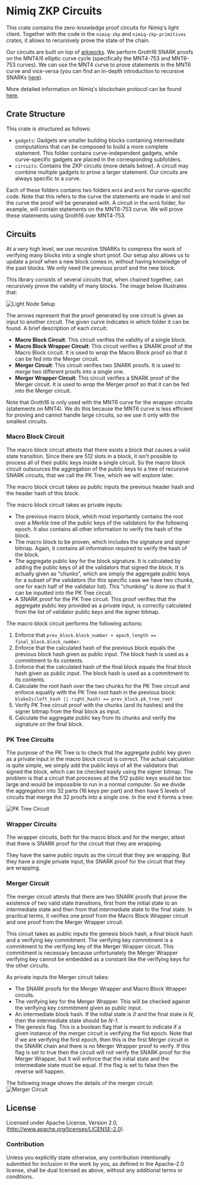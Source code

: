 # Nimiq ZKP Circuits
This crate contains the zero-knowledge proof circuits for Nimiq's light client.
Together with the code in the `nimiq-zkp` and `nimiq-zkp-primitives` crates, it allows to recursively prove the state of the chain.

Our circuits are built on top of [arkworks](https://arkworks.rs).
We perform Groth16 SNARK proofs on the MNT4/6 elliptic curve cycle (specifically the MNT4-753 and MNT6-753 curves).
We can use the MNT4 curve to prove statements in the MNT6 curve and vice-versa (you can find an in-depth introduction to recursive SNARKs [here](https://www.michaelstraka.com/posts/recursivesnarks/)).

More detailed information on Nimiq's blockchain protocol can be found [here](https://arxiv.org/abs/1903.01589).

## Crate Structure
This crate is structured as follows:

- `gadgets`: Gadgets are smaller building blocks containing intermediate computations that can be composed to build a more complete statement. This folder contains curve-independent gadgets, while curve-specific gadgets are placed in the corresponding subfolders.
- `circuits`: Contains the ZKP circuits (more details below). A circuit may combine multiple gadgets to prove a larger statement. Our circuits are always specific to a curve.

Each of these folders contains two folders `mnt4` and `mnt6` for curve-specific code.
Note that this refers to the curve the statements are made in and not the curve the proof will be generated with.
A circuit in the `mnt6` folder, for example, will contain statements on the MNT6-753 curve.
We will prove these statements using Groth16 over MNT4-753.

## Circuits
At a very high level, we use recursive SNARKs to compress the work of verifying many blocks into a single short proof.
Our setup also allows us to update a proof when a new block comes in, without having knowledge of the past blocks.
We only need the previous proof and the new block.

This library consists of several circuits that, when chained together, can recursively prove the validity of many blocks.
The image below illustrates that: 

![Light Node Setup](images/light_node.png)

The arrows represent that the proof generated by one circuit is given as input to another circuit.
The given curve indicates in which folder it can be found.
A brief description of each circuit:

* __Macro Block Circuit__: This circuit verifies the validity of a single block.
* __Macro Block Wrapper Circuit__: This circuit verifies a SNARK proof of the Macro Block circuit. It is used to _wrap_ the Macro Block proof so that it can be fed into the Merger circuit.
* __Merger Circuit__: This circuit verifies two SNARK proofs. It is used to _merge_ two different proofs into a single one.
* __Merger Wrapper Circuit__: This circuit verifies a SNARK proof of the Merger circuit. It is used to _wrap_ the Merger proof so that it can be fed into the Merger circuit.

Note that Groth16 is only used with the MNT6 curve for the wrapper circuits (statements on MNT4).
We do this because the MNT6 curve is less efficient for proving and cannot handle large circuits, so we use it only with the smallest circuits.

### Macro Block Circuit
The macro block circuit attests that there exists a block that causes a valid state transition. Since there are 512 slots in a block, it isn't possible to process all of their public keys inside a single circuit.
So the macro block circuit outsources the aggregation of the public keys to a tree of recursive SNARK circuits, that we call the PK Tree, which we will explore later.

The macro block circuit takes as public inputs the previous header hash and the header hash of this block.

The macro block circuit takes as private inputs:

* The previous macro block, which most importantly contains the root over a Merkle tree of the public keys of the validators for the following epoch. It also contains all other information to verify the hash of the block.
* The macro block to be proven, which includes the signature and signer bitmap. Again, it contains all information required to verify the hash of the block.
* The aggregate public key for the block signature. It is calculated by adding the public keys of all the validators that signed the block. It is actually given as "chunks", which are simply the aggregate public keys for a subset of the  validators (for this specific case we have two chunks, one for each half of the validator list). This "chunking" is done so that it can be inputted into the PK Tree circuit.
* A SNARK proof for the PK Tree circuit. This proof verifies that the aggregate public key provided as a private input, is correctly calculated from the list of validator public keys and the signer bitmap.

The macro block circuit performs the following actions:

1. Enforce that `prev_block.block_number + epoch_length == final_block.block_number`.
2. Enforce that the calculated hash of the previous block equals the previous block hash given as public input. The block hash is used as a commitment to its contents.
3. Enforce that the calculated hash of the final block equals the final block hash given as public input. The block hash is used as a commitment to its contents.
4. Calculate the root hash over the two chunks for the PK Tree circuit and enforce equality with the PK Tree root hash in the previous block: `blake2s(left_hash || right_hash) == prev_block.pk_tree_root`
5. Verify PK Tree circuit proof with the chunks (and its hashes) and the signer bitmap from the final block as input.
6. Calculate the aggregate public key from its chunks and verify the signature on the final block.

### PK Tree Circuits
The purpose of the PK Tree is to check that the aggregate public key given as a private input in the macro block circuit is correct. The actual calculation is quite simple, we simply add the public keys of all the validators that signed the block, which can be checked easily using the signer bitmap. The problem is that a circuit that processes all the 512 public keys would be too large and would be impossible to run in a normal computer. So we divide the aggregation into 32 parts (16 keys per part) and then have 5 levels of circuits that merge the 32 proofs into a single one. In the end it forms a tree:

 ![PK Tree Circuit](images/pk_tree_circuit.png)

### Wrapper Circuits
The wrapper circuits, both for the macro block and for the merger, attest that there is SNARK proof for the circuit that they are wrapping.

They have the same public inputs as the circuit that they are wrapping. But they have a single private input, the SNARK proof for the circuit that they are wrapping.

### Merger Circuit
The merger circuit attests that there are two SNARK proofs that prove the existence of two valid state transitions, first from the initial state to an intermediate state and then from that intermediate state to the final state.
In practical terms, it verifies one proof from the Macro Block Wrapper circuit and one proof from the Merger Wrapper circuit.

This circuit takes as public inputs the genesis block hash, a final block hash and a verifying key commitment.
The verifying key commitment is a commitment to the verifying key of the Merger Wrapper circuit.
This commitment is necessary because unfortunately the Merger Wrapper verifying key cannot be embedded as a constant like the verifying keys for the other circuits.

As private inputs the Merger circuit takes:
* The SNARK proofs for the Merger Wrapper and Macro Block Wrapper circuits.
* The verifying key for the Merger Wrapper. This will be checked against the verifying key commitment given as public input.
* An intermediate block hash. If the initial state is _0_ and the final state is _N_, then the intermediate state should be _N-1_.
* The genesis flag. This is a boolean flag that is meant to indicate if a given instance of the merger circuit is verifying the fist epoch. Note that if we are verifying the first epoch, then this is the first Merger circuit in the SNARK chain and there is no Merger Wrapper proof to verify. If this flag is set to true then the circuit will not verify the SNARK proof for the Merger Wrapper, but it will enforce that the initial state and the intermediate state must be equal. If the flag is set to false then the reverse will happen.

The following image shows the details of the merger circuit:
![Merger Circuit](images/merger_circuit.png)

## License
Licensed under Apache License, Version 2.0, (http://www.apache.org/licenses/LICENSE-2.0).

### Contribution
Unless you explicitly state otherwise, any contribution intentionally submitted for inclusion in the work by you, as
defined in the Apache-2.0 license, shall be dual licensed as above, without any additional terms or conditions.